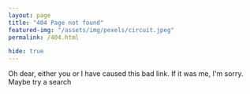 ```yaml
---
layout: page
title: "404 Page not found"
featured-img: "/assets/img/pexels/circuit.jpeg"
permalink: /404.html

hide: true
---
```


Oh dear, either you or I have caused this bad link. If it was me, I'm sorry. Maybe try a search 
